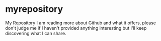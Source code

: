 # myrepository
My Repository
I am reading more about Github and what it offers, please don't judge me if I haven't provided anything interesting
but I'll keep discovering what I can share.
